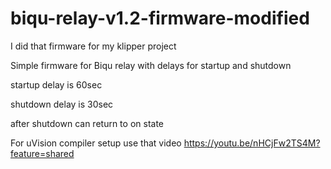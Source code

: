 # biqu-relay-v1.2-firmware-modified

I did that firmware for my klipper project

Simple firmware for Biqu relay with delays for startup and shutdown

startup delay is 60sec

shutdown delay is 30sec

after shutdown can return to on state

For uVision compiler setup use that video
https://youtu.be/nHCjFw2TS4M?feature=shared

